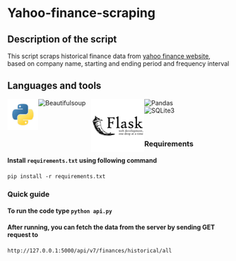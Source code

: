 # Yahoo-finance-scraping

## Description of the script

This script scraps historical finance data from [yahoo finance website](https://finance.yahoo.com/), based on company name, starting and ending period and frequency interval

## Languages and tools

<img align="left" alt="Python" width="70px" src="https://raw.githubusercontent.com/github/explore/80688e429a7d4ef2fca1e82350fe8e3517d3494d/topics/python/python.png" />
<img align="left" alt="Beautifulsoup" width="120px" src="https://sixfeetup.com/blog/an-introduction-to-beautifulsoup/@@images/27e8bf2a-5469-407e-b84d-5cf53b1b0bb6.png" />
<img align="left" alt="Flask" width="120px" src="https://raw.githubusercontent.com/github/explore/80688e429a7d4ef2fca1e82350fe8e3517d3494d/topics/flask/flask.png" />
<img align="left" alt="Pandas" width="120px" src="https://upload.wikimedia.org/wikipedia/commons/thumb/e/ed/Pandas_logo.svg/1200px-Pandas_logo.svg.png" />
<img align="left" alt="SQLite3" width="120px" src="https://upload.wikimedia.org/wikipedia/commons/thumb/3/38/SQLite370.svg/1200px-SQLite370.svg.png" /> </br> </br> </br> </br>
 


### Requirements

#### Install `requirements.txt` using following command

```shell
pip install -r requirements.txt
```

### Quick guide

#### To run the code type `python api.py`

#### After running, you can fetch the data from the server by sending GET request to

```shell
http://127.0.0.1:5000/api/v7/finances/historical/all
```
